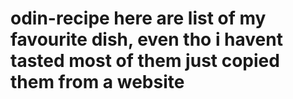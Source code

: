 # odin-recipe here are list of my favourite dish, even tho i havent tasted most of them just copied them from a website
